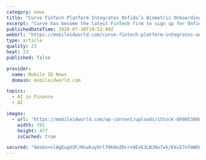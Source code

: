 ```yaml
---
category: news
title: "Curve FinTech Platform Integrates Onfido’s Biometric Onboarding Solution"
excerpt: "Curve has become the latest FinTech firm to sign up for Onfido's biometric onboarding solution. Curve offers a banking platform designed"
publishedDateTime: 2020-07-30T19:52:00Z
webUrl: "https://mobileidworld.com/curve-fintech-platform-integrates-onfido-biometric-onboarding-solution-107301/"
type: article
quality: 23
heat: 23
published: false

provider:
  name: Mobile ID News
  domain: mobileidworld.com

topics:
  - AI in Finance
  - AI

images:
  - url: "https://mobileidworld.com/wp-content/uploads/iStock-609053800-e1500053167738.jpg"
    width: 702
    height: 477
    isCached: true

secured: "6mskn+nlAgEugU3F/MiwkuyOrlf0k0oZRcrx4ExE3LBJHu7wV/EkcE7nfmWEHW+5+a7k4Vcqqw+n+uZ9TUU0wR1DsAiBD5Ukx7rbXXITbaH6/KfjWghYu7FZf74t8W2k5eaqVxzp/Ix13t+V5w9WNgO09JPuVncZkA/nwK25MvNC9QasmcxF546UGJ+KFG64KiXaaup8nxNGf2rkDstd3Z3PzG4l+AJMPtRDGEnG6HJNSC17Wcn011MtEGym6HiY5im4WuyrlIcWQW1+76vJOxVAsDLLaXIAlQj+1w4nCF1sgDgXnNjfbY1dXWvaX+jAcyjKvLBRkXCGdZaW5Y3t8Q==;MeIZ8bOScGc5wMFVn6n+fA=="
---
```


